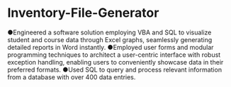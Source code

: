 # Inventory-File-Generator
●Engineered a software solution employing VBA and SQL to visualize student and course data through Excel graphs, seamlessly generating detailed reports in Word instantly.
●Employed user forms and modular programming techniques to architect a user-centric interface with robust exception handling, enabling users to conveniently showcase data in their preferred formats.
●Used SQL to query and process relevant information from a database with over 400 data entries.
